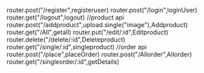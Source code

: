 router.post("/register",registeruser)
router.post("/login",loginUser)
router.get("/logout",logout)
//product api
router.post("/addproduct",upload.single("image"),Addproduct)
router.get("/All",getall)
router.put("/edit/:id",Editproduct)
router.delete("/delete/:id",Deleteproduct)
router.get("/single/:id",singleproduct)
//order api
router.post("/place",placeOrder)
router.post("/Allorder",Allorder)
router.get("/singleorder/:id",getDetails)

